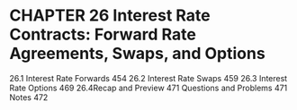 # CHAPTER 26 Interest Rate Contracts: Forward Rate Agreements, Swaps, and Options

26.1 Interest Rate Forwards 454
26.2 Interest Rate Swaps 459
26.3 Interest Rate Options 469
26.4Recap and Preview 471
Questions and Problems 471
Notes 472
